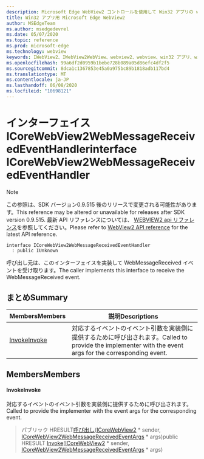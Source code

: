 ```yaml
---
description: Microsoft Edge WebView2 コントロールを使用して Win32 アプリの web コンテンツをホストする
title: Win32 アプリ用 Microsoft Edge WebView2
author: MSEdgeTeam
ms.author: msedgedevrel
ms.date: 05/07/2020
ms.topic: reference
ms.prod: microsoft-edge
ms.technology: webview
keywords: IWebView2、IWebView2WebView、webview2、webview、win32 アプリ、win32、edge、ICoreWebView2、ICoreWebView2Controller、browser control、edge html
ms.openlocfilehash: 99a6df2d0959b1bebe728b089a05d86efc4df2f5
ms.sourcegitcommit: 8dca1c1367853e45a0a975bc89b1818adb117bd4
ms.translationtype: MT
ms.contentlocale: ja-JP
ms.lasthandoff: 06/08/2020
ms.locfileid: "10698121"
---
```

# <span data-ttu-id="4bcd2-104">インターフェイス ICoreWebView2WebMessageReceivedEventHandler</span><span class="sxs-lookup"><span data-stu-id="4bcd2-104">interface ICoreWebView2WebMessageReceivedEventHandler</span></span> 

> [!NOTE]
> <span data-ttu-id="4bcd2-105">この参照は、SDK バージョン0.9.515 後のリリースで変更される可能性があります。</span><span class="sxs-lookup"><span data-stu-id="4bcd2-105">This reference may be altered or unavailable for releases after SDK version 0.9.515.</span></span> <span data-ttu-id="4bcd2-106">最新 API リファレンスについては、 [WEBVIEW2 api リファレンス](../../../webview2-api-reference.md)を参照してください。</span><span class="sxs-lookup"><span data-stu-id="4bcd2-106">Please refer to [WebView2 API reference](../../../webview2-api-reference.md) for the latest API reference.</span></span>

```
interface ICoreWebView2WebMessageReceivedEventHandler
  : public IUnknown
```

<span data-ttu-id="4bcd2-107">呼び出し元は、このインターフェイスを実装して WebMessageReceived イベントを受け取ります。</span><span class="sxs-lookup"><span data-stu-id="4bcd2-107">The caller implements this interface to receive the WebMessageReceived event.</span></span>

## <span data-ttu-id="4bcd2-108">まとめ</span><span class="sxs-lookup"><span data-stu-id="4bcd2-108">Summary</span></span>

 <span data-ttu-id="4bcd2-109">Members</span><span class="sxs-lookup"><span data-stu-id="4bcd2-109">Members</span></span>                        | <span data-ttu-id="4bcd2-110">説明</span><span class="sxs-lookup"><span data-stu-id="4bcd2-110">Descriptions</span></span>
--------------------------------|---------------------------------------------
[<span data-ttu-id="4bcd2-111">Invoke</span><span class="sxs-lookup"><span data-stu-id="4bcd2-111">Invoke</span></span>](#invoke) | <span data-ttu-id="4bcd2-112">対応するイベントのイベント引数を実装側に提供するために呼び出されます。</span><span class="sxs-lookup"><span data-stu-id="4bcd2-112">Called to provide the implementer with the event args for the corresponding event.</span></span>

## <span data-ttu-id="4bcd2-113">Members</span><span class="sxs-lookup"><span data-stu-id="4bcd2-113">Members</span></span>

#### <span data-ttu-id="4bcd2-114">Invoke</span><span class="sxs-lookup"><span data-stu-id="4bcd2-114">Invoke</span></span> 

<span data-ttu-id="4bcd2-115">対応するイベントのイベント引数を実装側に提供するために呼び出されます。</span><span class="sxs-lookup"><span data-stu-id="4bcd2-115">Called to provide the implementer with the event args for the corresponding event.</span></span>

> <span data-ttu-id="4bcd2-116">パブリック HRESULT[呼び出し](#invoke)([ICoreWebView2](icorewebview2.md) \* sender, [ICoreWebView2WebMessageReceivedEventArgs](icorewebview2webmessagereceivedeventargs.md) \* args)</span><span class="sxs-lookup"><span data-stu-id="4bcd2-116">public HRESULT [Invoke](#invoke)([ICoreWebView2](icorewebview2.md) \* sender, [ICoreWebView2WebMessageReceivedEventArgs](icorewebview2webmessagereceivedeventargs.md) \* args)</span></span>

